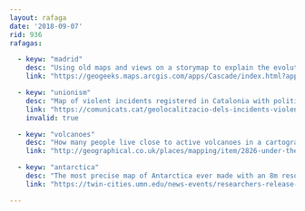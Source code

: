 ```yaml
---
layout: rafaga
date: '2018-09-07'
rid: 936
rafagas:

  - keyw: "madrid"
    desc: "Using old maps and views on a storymap to explain the evolution of Madrid between XVII and XX centuries"
    link: "https://geogeeks.maps.arcgis.com/apps/Cascade/index.html?appid=8b231feca657437e91b1d4d944445996"

  - keyw: "unionism"
    desc: "Map of violent incidents registered in Catalonia with political motivation about Spanish unionism since September 2017"
    link: "https://comunicats.cat/geolocalitzacio-dels-incidents-violents-a-catalunya-a-favor-de-la-unitat-despanya/"
    invalid: true

  - keyw: "volcanoes"
    desc: "How many people live close to active volcanoes in a cartogram, more than half billion people living in risk"
    link: "http://geographical.co.uk/places/mapping/item/2826-under-the-volcanoes"

  - keyw: "antarctica"
    desc: "The most precise map of Antarctica ever made with an 8m resolution using high-resolution satellite imagery"
    link: "https://twin-cities.umn.edu/news-events/researchers-release-most-accurate-map-antarctica-terrain"

---
```

